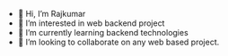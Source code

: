 - 👋 Hi, I’m Rajkumar
- 👀 I’m interested in web backend project
- 🌱 I’m currently learning backend technologies
- 💞️ I’m looking to collaborate on any web based project.


<!---

--->
